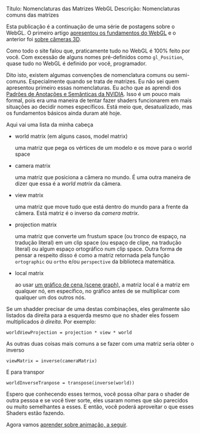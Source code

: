 Título: Nomenclaturas das Matrizes WebGL
Descrição: Nomenclaturas comuns das matrizes

Esta publicação é a continuação de uma série de postagens sobre o WebGL. O primeiro artigo
[apresentou os fundamentos do WebGL](webgl-fundamentals.html) e o anterior
foi [sobre câmeras 3D](webgl-3d-cameras.html).

Como todo o site falou que, praticamente tudo no WebGL é
100% feito por você. Com excessão de alguns nomes pré-definidos como `gl_Position`,
quase tudo no WebGL é definido por você, programador.

Dito isto, existem algumas convenções de nomenclatura comuns ou semi-comuns. Especialmente
quando se trata de matrizes. Eu não sei quem apresentou primeiro essas nomenclaturas. Eu
acho que as aprendi dos [Padrões de Anotações e Semânticas da NVIDIA](http://www.nvidia.com/object/using_sas.html).
Isso é um pouco mais formal, pois era uma maneira de tentar fazer shaders funcionarem
em mais situações ao decidir nomes específicos. Está meio que, desatualizado,
mas os fundamentos básicos ainda duram até hoje.

Aqui vai uma lista da minha cabeça

*   world matrix (em alguns casos, model matrix)

    uma matriz que pega os vértices de um modelo e os move para o world space

*   camera matrix

    uma matriz que posiciona a câmera no mundo. É uma outra maneira de dizer
    que essa é a *world matrix* da câmera.

*   view matrix

    uma matriz que move tudo que está dentro do mundo para a frente da câmera.
    Está matriz é o inverso da *camera matrix*.

*   projection matrix

    uma matriz que converte um frustum space (ou tronco de espaço, na tradução literal) em um clip space (ou espaço de clipe, na tradução literal) ou algum
    espaço ortográfico num clip space. Outra forma de pensar a respeito disso é como a matriz
	retornada pela função `ortographic` ou `ortho` e/ou `perspective` da biblioteca matemática.

*   local matrix

    ao usar [um gráfico de cena (scene graph)](webgl-scene-graph.html), a matriz local é a
	matriz em qualquer nó, em específico, no gráfico antes de se multiplicar com qualquer um
    dos outros nós.


Se um shadder precisar de uma destas combinações, eles geralmente são listados da direita para a esquerda
mesmo que no shader eles fossem multiplicados *à direita*. Por exemplo:

    worldViewProjection = projection * view * world

As outras duas coisas mais comuns a se fazer com uma matriz seria obter o inverso

    viewMatrix = inverse(cameraMatrix)

E para transpor

    worldInverseTranpose = transpose(inverse(world))

Espero que conhecendo esses termos, você possa olhar para o shader de outra pessoa
e se você tiver sorte, eles usaram nomes que são parecidos ou muito semelhantes
a esses. E então, você poderá aproveitar o que esses Shaders estão
fazendo.

Agora vamos [aprender sobre animação, a seguir](webgl-animation.html).

